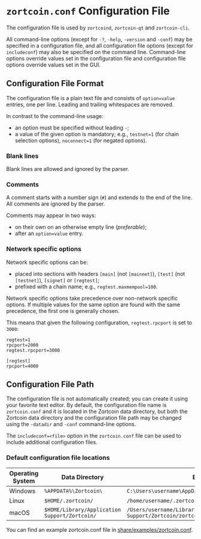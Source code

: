 # `zortcoin.conf` Configuration File

The configuration file is used by `zortcoind`, `zortcoin-qt` and `zortcoin-cli`.

All command-line options (except for `-?`, `-help`, `-version` and `-conf`) may be specified in a configuration file, and all configuration file options (except for `includeconf`) may also be specified on the command line. Command-line options override values set in the configuration file and configuration file options override values set in the GUI.

## Configuration File Format

The configuration file is a plain text file and consists of `option=value` entries, one per line. Leading and trailing whitespaces are removed.

In contrast to the command-line usage:
- an option must be specified without leading `-`;
- a value of the given option is mandatory; e.g., `testnet=1` (for chain selection options), `noconnect=1` (for negated options).

### Blank lines

Blank lines are allowed and ignored by the parser.

### Comments

A comment starts with a number sign (`#`) and extends to the end of the line. All comments are ignored by the parser.

Comments may appear in two ways:
- on their own on an otherwise empty line (_preferable_);
- after an `option=value` entry.

### Network specific options

Network specific options can be:
- placed into sections with headers `[main]` (not `[mainnet]`), `[test]` (not `[testnet]`), `[signet]` or `[regtest]`;
- prefixed with a chain name; e.g., `regtest.maxmempool=100`.

Network specific options take precedence over non-network specific options.
If multiple values for the same option are found with the same precedence, the
first one is generally chosen.

This means that given the following configuration, `regtest.rpcport` is set to `3000`:

```
regtest=1
rpcport=2000
regtest.rpcport=3000

[regtest]
rpcport=4000
```

## Configuration File Path

The configuration file is not automatically created; you can create it using your favorite text editor. By default, the configuration file name is `zortcoin.conf` and it is located in the Zortcoin data directory, but both the Zortcoin data directory and the configuration file path may be changed using the `-datadir` and `-conf` command-line options.

The `includeconf=<file>` option in the `zortcoin.conf` file can be used to include additional configuration files.

### Default configuration file locations

Operating System | Data Directory | Example Path
-- | -- | --
Windows | `%APPDATA%\Zortcoin\` | `C:\Users\username\AppData\Roaming\Zortcoin\zortcoin.conf`
Linux | `$HOME/.zortcoin/` | `/home/username/.zortcoin/zortcoin.conf`
macOS | `$HOME/Library/Application Support/Zortcoin/` | `/Users/username/Library/Application Support/Zortcoin/zortcoin.conf`

You can find an example zortcoin.conf file in [share/examples/zortcoin.conf](../share/examples/zortcoin.conf).
